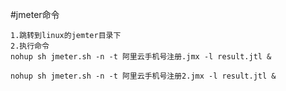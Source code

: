 
#jmeter命令

    1.跳转到linux的jemter目录下
    2.执行命令
    nohup sh jmeter.sh -n -t 阿里云手机号注册.jmx -l result.jtl &

    nohup sh jmeter.sh -n -t 阿里云手机号注册2.jmx -l result.jtl &